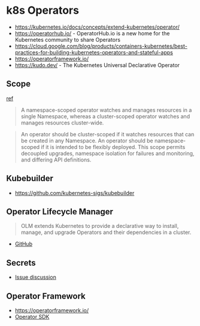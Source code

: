 # k8s Operators

* <https://kubernetes.io/docs/concepts/extend-kubernetes/operator/>
* <https://operatorhub.io/> - OperatorHub.io is a new home for the Kubernetes community to share Operators 
* <https://cloud.google.com/blog/products/containers-kubernetes/best-practices-for-building-kubernetes-operators-and-stateful-apps>
* <https://operatorframework.io/>
* <https://kudo.dev/> - The Kubernetes Universal Declarative Operator

## Scope

[ref](https://sdk.operatorframework.io/docs/building-operators/golang/operator-scope/)

> A namespace-scoped operator watches and manages resources in a single Namespace, whereas a cluster-scoped operator watches and manages resources cluster-wide.

> An operator should be cluster-scoped if it watches resources that can be created in any Namespace. An operator should be namespace-scoped if it is intended to be flexibly deployed. This scope permits decoupled upgrades, namespace isolation for failures and monitoring, and differing API definitions.

## Kubebuilder

* <https://github.com/kubernetes-sigs/kubebuilder>

## Operator Lifecycle Manager

> OLM extends Kubernetes to provide a declarative way to install, manage, and upgrade Operators and their dependencies in a cluster.

* [GitHub](https://github.com/operator-framework/operator-lifecycle-manager)

## Secrets

* [Issue discussion](https://github.com/argoproj/argo-cd/issues/1364)

## Operator Framework

* <https://operatorframework.io/>
* [Operator SDK](https://sdk.operatorframework.io/)